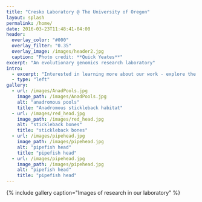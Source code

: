 ```yaml
---
title: "Cresko Laboratory @ The University of Oregon"
layout: splash
permalink: /home/
date: 2016-03-23T11:48:41-04:00
header:
  overlay_color: "#000"
  overlay_filter: "0.35"
  overlay_image: /images/header2.jpg
  caption: "Photo credit: **Quick Yeates**"
excerpt: "An evolutionary genomics research laboratory"
intro:
  - excerpt: "Interested in learning more about our work - explore the links above"
  - type: "left"
gallery:
  - url: /images/AnadPools.jpg
    image_path: /images/AnadPools.jpg
    alt: "anadromous pools"
    title: "Anadromous stickleback habitat"
  - url: /images/red_head.jpg
    image_path: /images/red_head.jpg
    alt: "stickleback bones"
    title: "stickleback bones"
  - url: /images/pipehead.jpg
    image_path: /images/pipehead.jpg
    alt: "pipefish head"
    title: "pipefish head"
  - url: /images/pipehead.jpg
    image_path: /images/pipehead.jpg
    alt: "pipefish head"
    title: "pipefish head"
---
```


{% include gallery caption="Images of research in our laboratory" %}
